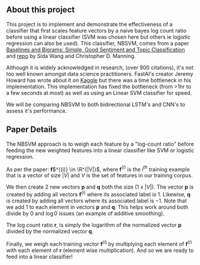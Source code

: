 ## About this project
This project is to implement and demonstrate the effectiveness of a classifier that first scales feature vectors by a naive bayes log count ratio before using a linear classifier (SVM was chosen here but others ie logistic regression can also be used).  This classifier, NBSVM, comes from a paper [Baselines and Bigrams: Simple, Good Sentiment and Topic Classification](https://www.aclweb.org/anthology/P12-2018.pdf) and [repo](https://github.com/sidaw/nbsvm)  by Sida Wang and Christopher D. Manning. 

Although it is widely acknowledged in research, (over 900 citations), it's not too well known amongst data science practitioners. FastAI's creator Jeremy Howard has wrote about it on [Kaggle](https://www.kaggle.com/jhoward/nb-svm-strong-linear-baseline) but there was a time bottleneck in his implementation. This implementation has fixed the bottleneck (from >1hr to a few seconds at most) as well as using an Linear SVM classifier for speed. 

We will be comparing NBSVM to both bidirectional LSTM's and CNN's to assess it's performance. 

## Paper Details

The NBSVM approach is to weigh each feature by a "log-count ratio" before feeding the new weighted features into a linear classifier like SVM or logistic regression.

As per the paper: **f**$^{(i)} \in \R^{|V|}$,  where **f**$^{(i)}$ is the $i^{th}$ training example that is a vector of size $|V|$ and $V$ is the set of features in our training corpus. 

We then create 2 new vectors **p** and **q** both the size (1 x $|V|$). The vector **p** is created by adding all vectors **f**$^{(i)}$ where its associated label is $1$. Likewise, **q** is created by adding all vectors where its associated label is $-1$.  Note that we add 1 to each element in vectors **p** and **q**. This helps work around both divide by 0 and $\log0$ issues (an example of additive smoothing). 

The log count ratio **r**, is simply the logarithm of the normalized vector **p** divided by the normalized vector **q**.

Finally, we weigh each training vector **f**$^{(i)}$ by multiplying each element of **f**$^{(i)}$ with each element of **r** (element wise multiplication). And so we are ready to feed into a linear classifier!
